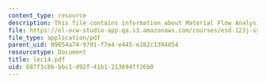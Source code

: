 ```yaml
---
content_type: resource
description: This file contains information about Material Flow Analysis.
file: https://ol-ocw-studio-app-qa.s3.amazonaws.com/courses/esd-123j-systems-perspectives-on-industrial-ecology-spring-2006/687f1c8bbbc1d92f41b1213694ff26b0_lec14.pdf
file_type: application/pdf
parent_uid: 09654a74-9791-f7e4-e445-e282c1394854
resourcetype: Document
title: lec14.pdf
uid: 687f1c8b-bbc1-d92f-41b1-213694ff26b0
---
```

